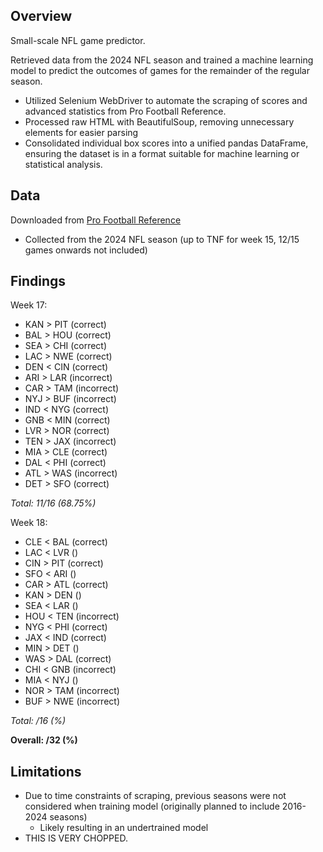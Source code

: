 ## Overview
Small-scale NFL game predictor.  

Retrieved data from the 2024 NFL season and trained a machine learning model to predict the outcomes of games for the remainder of the regular season.
* Utilized Selenium WebDriver to automate the scraping of scores and advanced statistics from Pro Football Reference.
* Processed raw HTML with BeautifulSoup, removing unnecessary elements for easier parsing
* Consolidated individual box scores into a unified pandas DataFrame, ensuring the dataset is in a format suitable for machine learning or statistical analysis.

## Data
Downloaded from [Pro Football Reference](https://www.pro-football-reference.com/)  
* Collected from the 2024 NFL season (up to TNF for week 15, 12/15 games onwards not included)

## Findings
Week 17:
* KAN > PIT (correct)
* BAL > HOU (correct)
* SEA > CHI (correct)
* LAC > NWE (correct)
* DEN < CIN (correct)
* ARI > LAR (incorrect)
* CAR > TAM (incorrect)
* NYJ > BUF (incorrect)
* IND < NYG (correct)
* GNB < MIN (correct)
* LVR > NOR (correct)
* TEN > JAX (incorrect)
* MIA > CLE (correct)
* DAL < PHI (correct)
* ATL > WAS (incorrect)
* DET > SFO (correct)
 
*Total: 11/16 (68.75%)*

Week 18:
* CLE < BAL (correct)
* LAC < LVR ()
* CIN > PIT (correct)
* SFO < ARI ()
* CAR > ATL (correct)
* KAN > DEN ()
* SEA < LAR ()
* HOU < TEN (incorrect)
* NYG < PHI (correct)
* JAX < IND (correct)
* MIN > DET ()
* WAS > DAL (correct)
* CHI < GNB (incorrect)
* MIA < NYJ ()
* NOR > TAM (incorrect)
* BUF > NWE (incorrect)

*Total: /16 (%)*

**Overall: /32 (%)**

## Limitations
* Due to time constraints of scraping, previous seasons were not considered when training model (originally planned to include 2016-2024 seasons)
    * Likely resulting in an undertrained model
* THIS IS VERY CHOPPED.

